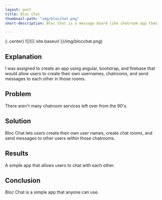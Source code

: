 ```yaml
---
layout: post
title: Bloc Chat
thumbnail-path: "img/blocchat.png"
short-description: Bloc Chat is a message board like chatroom app that allows you to create your own chat rooms.

---
```


{:.center}
![]({{ site.baseurl }}/img/blocchat.png)

## Explanation
I was assigned to create an app using angular, bootstrap, and firebase that would allow users to create their own usernames, chatrooms, and send messages to each other in those rooms.

## Problem
There aren't many chatroom services left over from the 90's.

## Solution
Bloc Chat lets users create their own user names, create chat rooms, and send messages to other users within those chatrooms.

## Results
A simple app that allows users to chat with each other.

## Conclusion
Bloc Chat is a simple app that anyone can use.
